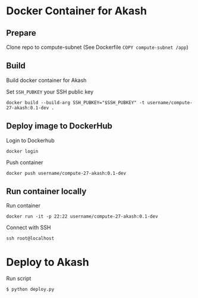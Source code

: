 # Docker Container for Akash

## Prepare

Clone repo to compute-subnet (See Dockerfile `COPY compute-subnet /app`)

## Build

Build docker container for Akash

Set `SSH_PUBKEY` your SSH public key
```
docker build --build-arg SSH_PUBKEY="$SSH_PUBKEY" -t username/compute-27-akash:0.1-dev .
```

## Deploy image to DockerHub

Login to Dockerhub
```
docker login
```

Push container
```
docker push username/compute-27-akash:0.1-dev
```

## Run container locally

Run container
```
docker run -it -p 22:22 username/compute-27-akash:0.1-dev
```

Connect with SSH
```
ssh root@localhost
```

# Deploy to Akash

Run script 
```
$ python deploy.py
```

